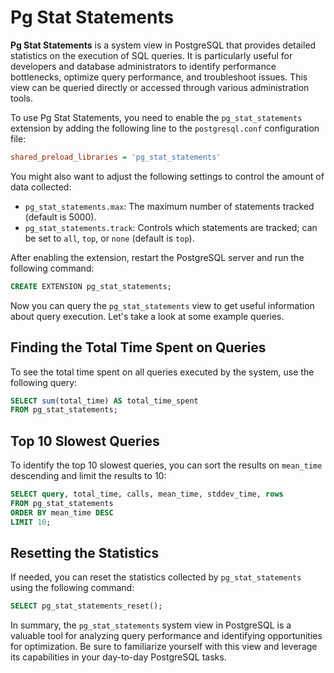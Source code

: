 # Pg Stat Statements

**Pg Stat Statements** is a system view in PostgreSQL that provides detailed statistics on the execution of SQL queries. It is particularly useful for developers and database administrators to identify performance bottlenecks, optimize query performance, and troubleshoot issues. This view can be queried directly or accessed through various administration tools.

To use Pg Stat Statements, you need to enable the `pg_stat_statements` extension by adding the following line to the `postgresql.conf` configuration file:

```ini
shared_preload_libraries = 'pg_stat_statements'
```

You might also want to adjust the following settings to control the amount of data collected:

- `pg_stat_statements.max`: The maximum number of statements tracked (default is 5000).
- `pg_stat_statements.track`: Controls which statements are tracked; can be set to `all`, `top`, or `none` (default is `top`).

After enabling the extension, restart the PostgreSQL server and run the following command:

```sql
CREATE EXTENSION pg_stat_statements;
```

Now you can query the `pg_stat_statements` view to get useful information about query execution. Let's take a look at some example queries.

## Finding the Total Time Spent on Queries

To see the total time spent on all queries executed by the system, use the following query:

```sql
SELECT sum(total_time) AS total_time_spent
FROM pg_stat_statements;
```

## Top 10 Slowest Queries

To identify the top 10 slowest queries, you can sort the results on `mean_time` descending and limit the results to 10:

```sql
SELECT query, total_time, calls, mean_time, stddev_time, rows
FROM pg_stat_statements
ORDER BY mean_time DESC
LIMIT 10;
```

## Resetting the Statistics

If needed, you can reset the statistics collected by `pg_stat_statements` using the following command:

```sql
SELECT pg_stat_statements_reset();
```

In summary, the `pg_stat_statements` system view in PostgreSQL is a valuable tool for analyzing query performance and identifying opportunities for optimization. Be sure to familiarize yourself with this view and leverage its capabilities in your day-to-day PostgreSQL tasks.